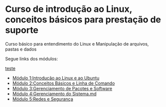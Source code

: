 # Curso de introdução ao Linux, conceitos básicos para prestação de suporte

Curso básico para entendimento do Linux e Manipulação de arquivos, pastas e dados

Segue links dos módulos:

[teste](Módulo%201-Introdução%20ao%20Linux%20e%20ao%20Ubuntu.md)

- [Módulo 1:Introdução ao Linux e ao Ubuntu](Módulo%201-Introdução%20ao%20Linux%20e%20ao%20Ubuntu.md)
- [Módulo 2:Conceitos Básicos e Linha de Comando](Módulo%202-Conceitos%20Básicos%20e%20Linha%20de%20Comando.md)
- [Módulo 3:Gerenciamento de Pacotes e Software](Módulo%203-Gerenciamento%20de%20Pacotes%20e%20Software.md)
- [Módulo 4:Gerenciamento do Sistema.md](Módulo%204-Gerenciamento%20do%20Sistema.md)
- [Módulo 5:Redes e Segurança](Módulo%205-Redes%20e%20Segurança.md)
